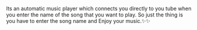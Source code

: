 Its an automatic music player which connects you directly to you tube when you enter the name of the song that you want to play. So just the thing is you have to enter the song name and Enjoy your music.✨✨